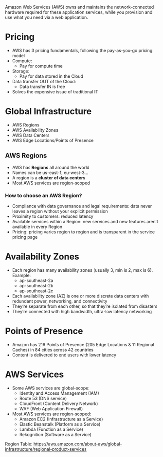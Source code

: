 Amazon Web Services (AWS) owns and maintains the network-connected hardware required for these application services, while you provision and use what you need via a web application.

# Pricing
* AWS has 3 pricing fundamentals, following the pay-as-you-go pricing model
* Compute:
    * Pay for compute time
* Storage:
    * Pay for data stored in the Cloud
* Data transfer OUT of the Cloud:
    * Data transfer IN is free
* Solves the expensive issue of traditional IT

# Global Infrastructure
* AWS Regions
* AWS Availability Zones
* AWS Data Centers
* AWS Edge Locations/Points of Presence

## AWS Regions
* AWS has **Regions** all around the world
* Names can be us-east-1, eu-west-3…
* A region is a **cluster of data centers**
* Most AWS services are region-scoped

### How to choose an AWS Region?
* Compliance with data governance and legal requirements: data never leaves a region without your explicit permission
* Proximity to customers: reduced latency
* Available services within a Region: new services and new features aren’t available in every Region
* Pricing: pricing varies region to region and is transparent in the service pricing page

# Availability Zones
* Each region has many availability zones (usually 3, min is 2, max is 6). Example:
    * ap-southeast-2a
    * ap-southeast-2b
    * ap-southeast-2c
* Each availability zone (AZ) is one or more discrete data centers with redundant power, networking, and connectivity
* They’re separate from each other, so that they’re isolated from disasters
* They’re connected with high bandwidth, ultra-low latency networking

# Points of Presence
* Amazon has 216 Points of Presence (205 Edge Locations & 11 Regional Caches) in 84 cities across 42 countries
* Content is delivered to end users with lower latency

# AWS Services
* Some AWS services are global-scope:
    * Identity and Access Management (IAM)
    * Route 53 (DNS service)
    * CloudFront (Content Delivery Network)
    * WAF (Web Application Firewall)
* Most AWS services are region-scoped:
    * Amazon EC2 (Infrastructure as a Service)
    * Elastic Beanstalk (Platform as a Service)
    * Lambda (Function as a Service)
    * Rekognition (Software as a Service)

Region Table: https://aws.amazon.com/about-aws/global-infrastructure/regional-product-services